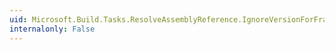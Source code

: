 ```yaml
---
uid: Microsoft.Build.Tasks.ResolveAssemblyReference.IgnoreVersionForFrameworkReferences
internalonly: False
---
```


